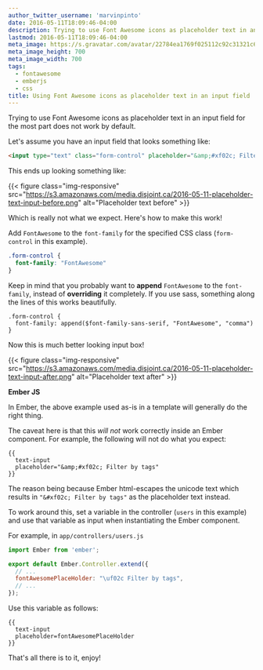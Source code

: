```yaml
---
author_twitter_username: 'marvinpinto'
date: 2016-05-11T18:09:46-04:00
description: Trying to use Font Awesome icons as placeholder text in an input field for the most part does not work by default. Here's how to make this work!
lastmod: 2016-05-11T18:09:46-04:00
meta_image: https://s.gravatar.com/avatar/22784ea1769f025112c92c31321c6bf1?s=700
meta_image_height: 700
meta_image_width: 700
tags:
  - fontawesome
  - emberjs
  - css
title: Using Font Awesome icons as placeholder text in an input field
---
```


Trying to use Font Awesome icons as placeholder text in an input field for the
most part does not work by default.

Let's assume you have an input field that looks something like:

``` html
<input type="text" class="form-control" placeholder="&amp;#xf02c; Filter by tags">
```

This ends up looking something like:

{{< figure class="img-responsive" src="https://s3.amazonaws.com/media.disjoint.ca/2016-05-11-placeholder-text-input-before.png" alt="Placeholder text before" >}}

Which is really not what we expect. Here's how to make this work!

Add `FontAwesome` to the `font-family` for the specified CSS class
(`form-control` in this example).

``` css
.form-control {
  font-family: "FontAwesome"
}
```

Keep in mind that you probably want to **append** `FontAwesome` to the
`font-family`, instead of **overriding** it completely. If you use sass,
something along the lines of this works beautifully.

``` text
.form-control {
  font-family: append($font-family-sans-serif, "FontAwesome", "comma")
}
```

Now this is much better looking input box!

{{< figure class="img-responsive" src="https://s3.amazonaws.com/media.disjoint.ca/2016-05-11-placeholder-text-input-after.png" alt="Placeholder text after" >}}

**Ember JS**

In Ember, the above example used as-is in a template will generally do the
right thing.

The caveat here is that this _will not_ work correctly inside an Ember
component. For example, the following will not do what you expect:

``` text
{{
  text-input
  placeholder="&amp;#xf02c; Filter by tags"
}}
```

The reason being because Ember html-escapes the unicode text which results in
`"&#xf02c; Filter by tags"` as the placeholder text instead.

To work around this, set a variable in the controller (`users` in this example)
and use that variable as input when instantiating the Ember component.

For example, in `app/controllers/users.js`

``` js
import Ember from 'ember';

export default Ember.Controller.extend({
  // ...
  fontAwesomePlaceHolder: "\uf02c Filter by tags",
  // ...
});
```

Use this variable as follows:

``` text
{{
  text-input
  placeholder=fontAwesomePlaceHolder
}}
```

That's all there is to it, enjoy!
